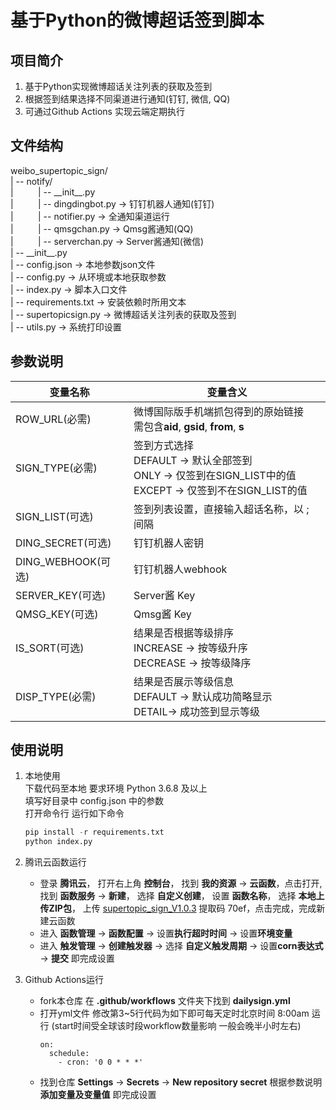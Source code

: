 # 基于Python的微博超话签到脚本
## 项目简介
1. 基于Python实现微博超话关注列表的获取及签到
2. 根据签到结果选择不同渠道进行通知(钉钉, 微信, QQ)
3. 可通过Github Actions 实现云端定期执行

## 文件结构
weibo_supertopic_sign/ <br>
| -- notify/ <br>
|&nbsp;&nbsp;&nbsp;&nbsp;&nbsp;&nbsp;&nbsp;&nbsp;&nbsp;&nbsp;| -- \_\_init\_\_.py <br>
|&nbsp;&nbsp;&nbsp;&nbsp;&nbsp;&nbsp;&nbsp;&nbsp;&nbsp;&nbsp;| -- dingdingbot.py -> 钉钉机器人通知(钉钉) <br>
|&nbsp;&nbsp;&nbsp;&nbsp;&nbsp;&nbsp;&nbsp;&nbsp;&nbsp;&nbsp;| -- notifier.py    -> 全通知渠道运行 <br>
|&nbsp;&nbsp;&nbsp;&nbsp;&nbsp;&nbsp;&nbsp;&nbsp;&nbsp;&nbsp;| -- qmsgchan.py    -> Qmsg酱通知(QQ) <br>
|&nbsp;&nbsp;&nbsp;&nbsp;&nbsp;&nbsp;&nbsp;&nbsp;&nbsp;&nbsp;| -- serverchan.py  -> Server酱通知(微信) <br>
| -- \_\_init\_\_.py <br>
| -- config.json -> 本地参数json文件<br>
| -- config.py -> 从环境或本地获取参数<br>
| -- index.py -> 脚本入口文件<br>
| -- requirements.txt -> 安装依赖时所用文本<br>
| -- supertopicsign.py -> 微博超话关注列表的获取及签到<br>
| -- utils.py -> 系统打印设置<br>

## 参数说明
|变量名称|变量含义  |
|--|--|
|ROW_URL(必需)| 微博国际版手机端抓包得到的原始链接<br>需包含**aid**, **gsid**, **from**, **s** |
|SIGN_TYPE(必需)| 签到方式选择 <br>DEFAULT -> 默认全部签到 <br>ONLY -> 仅签到在SIGN_LIST中的值 <br>EXCEPT -> 仅签到不在SIGN_LIST的值 |
|SIGN_LIST(可选)| 签到列表设置，直接输入超话名称，以 ; 间隔 |
|DING_SECRET(可选)| 钉钉机器人密钥 |
|DING_WEBHOOK(可选)| 钉钉机器人webhook |
|SERVER_KEY(可选)| Server酱 Key |
|QMSG_KEY(可选)| Qmsg酱 Key |
|IS_SORT(可选)| 结果是否根据等级排序<br>INCREASE -> 按等级升序 <br>DECREASE -> 按等级降序|
|DISP_TYPE(必需)| 结果是否展示等级信息 <br>DEFAULT -> 默认成功简略显示 <br>DETAIL-> 成功签到显示等级 |

## 使用说明
1. 本地使用 <br>
    下载代码至本地 要求环境 Python 3.6.8 及以上 <br>
    填写好目录中 config.json 中的参数 <br>
    打开命令行 运行如下命令
    ```Python
    pip install -r requirements.txt
    python index.py
    ```
2. 腾讯云函数运行 <br>
    * 登录 **腾讯云**， 打开右上角 **控制台**， 找到 **我的资源** -> **云函数**，点击打开, 找到 **函数服务** -> **新建**， 选择 **自定义创建**， 设置 **函数名称**， 选择 **本地上传ZIP包**， 上传 [supertopic_sign_V1.0.3](https://pan.baidu.com/s/1g6uzlpHtP45C8W42_8ivrQ) 提取码 70ef，点击完成，完成新建云函数 <br>
    * 进入 **函数管理** -> **函数配置** -> 设置**执行超时时间** -> 设置**环境变量** <br>
    * 进入 **触发管理** -> **创建触发器** -> 选择 **自定义触发周期** -> 设置**corn表达式** -> **提交** 即完成设置

3. Github Actions运行<br>
    * fork本仓库 在 **.github/workflows** 文件夹下找到 **dailysign.yml**
    * 打开yml文件 修改第3~5行代码为如下即可每天定时北京时间 8:00am 运行 (start时间受全球该时段workflow数量影响 一般会晚半小时左右)
      ```Yml
      on: 
        schedule: 
          - cron: '0 0 * * *'
      ```
     * 找到仓库 **Settings** -> **Secrets** -> **New repository secret** 根据参数说明**添加变量及变量值** 即完成设置

